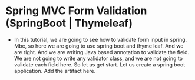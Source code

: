 # Spring MVC Form Validation (SpringBoot | Thymeleaf)

* In this tutorial, we are going to see how to validate form input in spring. Mbc, so here we are going to use spring boot and thyme leaf. And we are right. And we are writing Java based annotation to validate the field. We are not going to write any validator class, and we are not going to validate each field here. So let us get start. Let us create a spring boot application. Add the artifact here.
